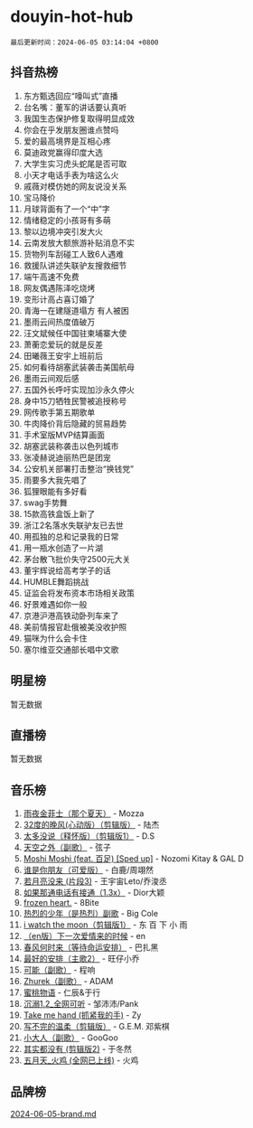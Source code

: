 # douyin-hot-hub

`最后更新时间：2024-06-05 03:14:04 +0800`

## 抖音热榜

1. 东方甄选回应“嚎叫式”直播
1. 台名嘴：董军的讲话要认真听
1. 我国生态保护修复取得明显成效
1. 你会在乎发朋友圈谁点赞吗
1. 爱的最高境界是互相心疼
1. 莫迪政党赢得印度大选
1. 大学生实习虎头蛇尾是否可取
1. 小天才电话手表为啥这么火
1. 戚薇对模仿她的网友说没关系
1. 宝马降价
1. 月球背面有了一个“中”字
1. 情绪稳定的小孩哥有多萌
1. 黎以边境冲突引发大火
1. 云南发放大额旅游补贴消息不实
1. 货物列车刮碰工人致6人遇难
1. 救援队讲述失联驴友搜救细节
1. 端午高速不免费
1. 网友偶遇陈泽吃烧烤
1. 变形计高占喜订婚了
1. 青海一在建隧道塌方 有人被困
1. 墨雨云间热度值破万
1. 汪文斌候任中国驻柬埔寨大使
1. 萧蘅恋爱玩的就是反差
1. 田曦薇王安宇上班前后
1. 如何看待胡塞武装袭击美国航母
1. 墨雨云间观后感
1. 五国外长呼吁实现加沙永久停火
1. 身中15刀牺牲民警被追授称号
1. 网传歌手第五期歌单
1. 牛肉降价背后隐藏的贸易趋势
1. 手术室版MVP结算画面
1. 胡塞武装称袭击以色列城市
1. 张凌赫说迪丽热巴是团宠
1. 公安机关部署打击整治“换钱党”
1. 雨要多大我先唱了
1. 狐狸眼能有多好看
1. swag手势舞
1. 15款高铁盒饭上新了
1. 浙江2名落水失联驴友已去世
1. 用孤独的总和记录我的日常
1. 用一瓶水创造了一片湖
1. 茅台散飞批价失守2500元大关
1. 董宇辉说给高考学子的话
1. HUMBLE舞蹈挑战
1. 证监会将发布资本市场相关政策
1. 好景难遇如你一般
1. 京港沪港高铁动卧列车来了
1. 美前情报官赴俄被美没收护照
1. 猫咪为什么会卡住
1. 塞尔维亚交通部长唱中文歌

## 明星榜

暂无数据

## 直播榜

暂无数据

## 音乐榜

1. [雨夜金菲士（那个夏天）](https://sf5-hl-cdn-tos.douyinstatic.com/obj/tos-cn-ve-2774/osPmPLDWQBBE2Z6bftCgYwkFaF4pEYEneXaZQs) - Mozza
1. [32度的晚风(心动版）（剪辑版）](https://sf5-hl-cdn-tos.douyinstatic.com/obj/tos-cn-ve-2774/owNyabsyWdzUulxhoJfK8IBXgp0UMQAHpvGh2B) - 陆杰
1. [太多没说（释怀版）（剪辑版1）](https://sf5-hl-cdn-tos.douyinstatic.com/obj/tos-cn-ve-2774/oEbKIiDC0BA8CJOQHYA6aeCVYeHgckHdntZSDj) - D.S
1. [天空之外（副歌）](https://sf3-cdn-tos.douyinstatic.com/obj/tos-cn-ve-2774/oAYn0BTp8jS8iSyZSHMUWAikyvAWI1c7aiJTr) - 弦子
1. [Moshi Moshi (feat. 百足) [Sped up]](https://sf5-hl-cdn-tos.douyinstatic.com/obj/tos-cn-ve-2774/ocCPFQcXJLeroaIdQLIGAoeeYM3OAUYGDguHXz) - Nozomi Kitay & GAL D
1. [谁是你朋友（可爱版）](https://sf27-cdn-tos.douyinstatic.com/obj/tos-cn-ve-2774/owKjggBwGZexYCjVAIeEFURf1LJTjMDaK6AzKN) - 白鹿/周翊然
1. [若月亮没来 (片段3)](https://sf5-hl-cdn-tos.douyinstatic.com/obj/tos-cn-ve-2774/okfyEUsGW1B1ovJi5JiN9IjvAT2lMwA054GoEB) - 王宇宙Leto/乔浚丞
1. [如果那通电话有接通（1.3x）](https://sf5-hl-cdn-tos.douyinstatic.com/obj/tos-cn-ve-2774/ocJeJKhUhAJG8EYZiEFfGFAPkD3beMQ5mwDv1e) - Dior大颖
1. [frozen heart.](https://sf5-hl-cdn-tos.douyinstatic.com/obj/tos-cn-ve-2774/oIIWJfyjIACZA9zQMtnJ6hQQhFC4vhCupoRBsO) - 8Bite
1. [热烈的少年（是热烈）副歌](https://sf5-hl-cdn-tos.douyinstatic.com/obj/tos-cn-ve-2774/owVNI0CLDAUMtSz6TEYvfFBFL4UDFFhLfgK8fa) - Big Cole
1. [i watch the moon（剪辑版1）](https://sf5-hl-cdn-tos.douyinstatic.com/obj/tos-cn-ve-2774/o0I9mSChzHZANMJIEBfkCQzzg6N5WAcVtqft9P) - 东 百 下 小 雨
1. [（en版）下一次爱情来的时候](https://sf5-hl-cdn-tos.douyinstatic.com/obj/tos-cn-ve-2774/owZIscFWHUMFAbrAisiax4ioKVNAKH9jYvbBk) - en
1. [春风何时来（等待命运安排）](https://sf5-hl-cdn-tos.douyinstatic.com/obj/tos-cn-ve-2774/oICBNbD3gelMfB4WgiD1KI2jQtXZE2FgHLwtsl) - 巴扎黑
1. [最好的安排（主歌2）](https://sf5-hl-cdn-tos.douyinstatic.com/obj/tos-cn-ve-2774/oMMZX1DuHpMwgoDztBmZswgQnbCeeANZxBHkFY) - 旺仔小乔
1. [可能（副歌）](https://sf5-hl-cdn-tos.douyinstatic.com/obj/tos-cn-ve-2774/cde1731888894259b333569393c2fb51) - 程响
1. [Zhurek（副歌）](https://sf5-hl-cdn-tos.douyinstatic.com/obj/tos-cn-ve-2774/ooQm8FBZQDlf0btEYgVpCcSCQfrdJGBEKZYBGS) - ADAM
1. [蜜桃物语](https://sf5-hl-cdn-tos.douyinstatic.com/obj/tos-cn-ve-2774/oIhOSCZtIACtYU4XQkngiW9kCBfVD1Fz9IYeqL) - 仁辰&于行
1. [沉溺1.2_全网可听](https://sf5-hl-cdn-tos.douyinstatic.com/obj/tos-cn-ve-2774/ok2QoiBqsWAX9McZmWiI9gAB0EzwD4Xj6yfmtH) - 邹沛沛/Pank
1. [Take me hand (抓紧我的手)](https://sf3-cdn-tos.douyinstatic.com/obj/tos-cn-ve-2774/os8GB2fDQQmJZTmtomg0gHX5fBACiEgcFgEKYg) - Zy
1. [写不完的温柔（剪辑版）](https://sf5-hl-cdn-tos.douyinstatic.com/obj/tos-cn-ve-2774/oYBzzZQJ233GfwkemJJffAIWgeIYrjZfWhHTcG) - G.E.M. 邓紫棋
1. [小大人（副歌）](https://sf3-cdn-tos.douyinstatic.com/obj/tos-cn-ve-2774/oIhaDwehWhLFsVIG7QIICLLazDNGJAGg5geeb4) - GooGoo
1. [其实都没有 (剪辑版2)](https://sf5-hl-cdn-tos.douyinstatic.com/obj/tos-cn-ve-2774/oEBNQenHZtBhxYjGgUDQk0BCHTigQafgFlbQ7k) - 于冬然
1. [五月天_火鸡 (全网已上线)](https://sf5-hl-cdn-tos.douyinstatic.com/obj/tos-cn-ve-2774/oEtOMSQZstjlJ4nfBEgeqN29IbWjkmDBrFtF2C) - 火鸡

## 品牌榜

[2024-06-05-brand.md](2024-06-05-brand.md)
